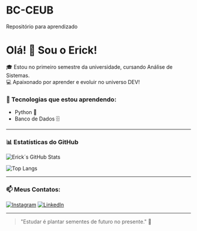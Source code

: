 # BC-CEUB
Repositório para aprendizado
# Olá! 👋 Sou o Erick!

🎓 Estou no primeiro semestre da universidade, cursando Análise de Sistemas.   
💻 Apaixonado por aprender e evoluir no universo DEV!

### 🚀 Tecnologias que estou aprendendo:
- Python 🐍
- Banco de Dados 🗄️

---

### 📊 Estatísticas do GitHub
![Erick´s GitHub Stats](https://github-readme-stats.vercel.app/api?username=JywagoB8F&show_icons=true&theme=tokyonight&hide=prs,issues&count_private=true)

![Top Langs](https://github-readme-stats.vercel.app/api/top-langs/?username=JywagoB8F&layout=compact&theme=tokyonight)

---

### 📫 Meus Contatos:
[![Instagram](https://img.shields.io/badge/Instagram-E4405F?style=for-the-badge&logo=instagram&logoColor=white)](https://www.instagram.com/ckkzin_)
[![LinkedIn](https://img.shields.io/badge/LinkedIn-0077B5?style=for-the-badge&logo=linkedin&logoColor=white)](https://www.linkedin.com/in/erick-correia-60911335a/)

---

> "Estudar é plantar sementes de futuro no presente." 🌱

